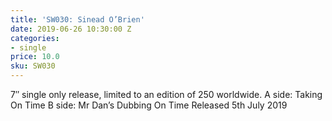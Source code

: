 ```yaml
---
title: 'SW030: Sinead O’Brien'
date: 2019-06-26 10:30:00 Z
categories:
- single
price: 10.0
sku: SW030
---
```


7″ single only release, limited to an edition of 250 worldwide.
A side: Taking On Time
B side: Mr Dan’s Dubbing On Time
Released 5th July 2019